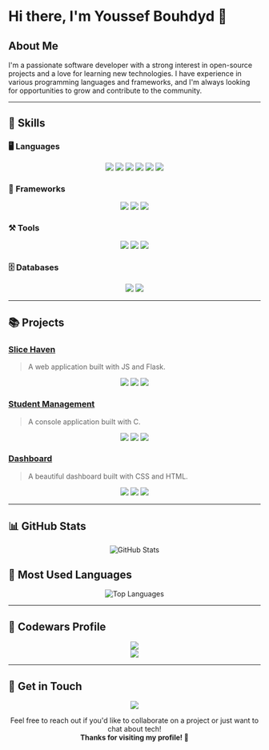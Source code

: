 # Hi there, I'm Youssef Bouhdyd 👋

## About Me
I'm a passionate software developer with a strong interest in open-source projects and a love for learning new technologies. I have experience in various programming languages and frameworks, and I'm always looking for opportunities to grow and contribute to the community.

---

## 🚀 Skills

### 🖥️ Languages
<p align="center">
  <img src="https://img.shields.io/badge/JavaScript-F7DF1E?style=for-the-badge&logo=javascript&logoColor=black"/>
  <img src="https://img.shields.io/badge/Python-3776AB?style=for-the-badge&logo=python&logoColor=white"/>
  <img src="https://img.shields.io/badge/PHP-777BB4?style=for-the-badge&logo=php&logoColor=white"/>
  <img src="https://img.shields.io/badge/Bash-121011?style=for-the-badge&logo=gnubash&logoColor=white"/>
  <img src="https://img.shields.io/badge/HTML5-E34F26?style=for-the-badge&logo=html5&logoColor=white"/>
  <img src="https://img.shields.io/badge/CSS3-1572B6?style=for-the-badge&logo=css3&logoColor=white"/>
</p>

### 🧰 Frameworks
<p align="center">
  <img src="https://img.shields.io/badge/Flask-000000?style=for-the-badge&logo=flask&logoColor=white"/>
  <img src="https://img.shields.io/badge/Tailwind_CSS-38B2AC?style=for-the-badge&logo=tailwind-css&logoColor=white"/>
  <img src="https://img.shields.io/badge/Tkinter-FF6F00?style=for-the-badge&logo=python&logoColor=white"/>
</p>

### ⚒️ Tools
<p align="center">
  <img src="https://img.shields.io/badge/Git-F05032?style=for-the-badge&logo=git&logoColor=white"/>
  <img src="https://img.shields.io/badge/NPM-CB3837?style=for-the-badge&logo=npm&logoColor=white"/>
  <img src="https://img.shields.io/badge/UML-DC143C?style=for-the-badge&logoColor=white"/>
</p>

### 🗄️ Databases
<p align="center">
  <img src="https://img.shields.io/badge/MySQL-4479A1?style=for-the-badge&logo=mysql&logoColor=white"/>
  <img src="https://img.shields.io/badge/PL%2FSQL-CC2927?style=for-the-badge&logo=oracle&logoColor=white"/>
</p>




---

## 📚 Projects

### <a href="https://github.com/YoussefBouhdyd/slice-haven">Slice Haven</a>
> A web application built with JS and Flask.

<p align="center">
  <img src="https://img.shields.io/github/repo-size/YoussefBouhdyd/slice-haven?style=for-the-badge"/>
  <img src="https://img.shields.io/github/last-commit/YoussefBouhdyd/slice-haven?style=for-the-badge"/>
  <img src="https://img.shields.io/github/stars/YoussefBouhdyd/slice-haven?style=for-the-badge"/>
</p>

### <a href="https://github.com/YoussefBouhdyd/Studuents-manegment">Student Management</a>
> A console application built with C.

<p align="center">
  <img src="https://img.shields.io/github/repo-size/YoussefBouhdyd/Studuents-manegment?style=for-the-badge"/>
  <img src="https://img.shields.io/github/last-commit/YoussefBouhdyd/Studuents-manegment?style=for-the-badge"/>
  <img src="https://img.shields.io/github/stars/YoussefBouhdyd/Studuents-manegment?style=for-the-badge"/>
</p>

### <a href="https://github.com/YoussefBouhdyd/Dashboard">Dashboard</a>
> A beautiful dashboard built with CSS and HTML.

<p align="center">
  <img src="https://img.shields.io/github/repo-size/YoussefBouhdyd/Dashboard?style=for-the-badge"/>
  <img src="https://img.shields.io/github/last-commit/YoussefBouhdyd/Dashboard?style=for-the-badge"/>
  <img src="https://img.shields.io/github/stars/YoussefBouhdyd/Dashboard?style=for-the-badge"/>
</p>

---

## 📊 GitHub Stats
<p align="center">
  <img src="https://github-readme-stats.vercel.app/api?username=YoussefBouhdyd&show_icons=true&theme=radical" alt="GitHub Stats" />
</p>

## 🔢 Most Used Languages
<p align="center">
  <img src="https://github-readme-stats.vercel.app/api/top-langs/?username=YoussefBouhdyd&layout=compact&theme=radical" alt="Top Languages"/>
</p>

---

## 🔬 Codewars Profile
<p align="center">
  <img src="https://www.codewars.com/users/Bouhdyd/badges/large"/>
  <br/>
  <img src="https://github.r2v.ch/codewars?user=Bouhdyd&theme=dark&hide_clan=true"/>
</p>

---

## 📧 Get in Touch
<p align="center">
  <a href="mailto:bouhdyd2004@gmail.com">
    <img src="https://img.shields.io/badge/Email-D14836?style=for-the-badge&logo=gmail&logoColor=white"/>
  </a>
</p>

<p align="center">
  Feel free to reach out if you'd like to collaborate on a project or just want to chat about tech!
  <br/>
  <strong>Thanks for visiting my profile! 🚀</strong>
</p>


